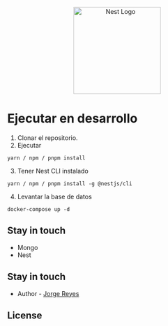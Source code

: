 <p align="center">
  <a href="http://nestjs.com/" target="blank"><img src="https://nestjs.com/img/logo-small.svg" width="200" alt="Nest Logo" /></a>
</p>

# Ejecutar en desarrollo

1. Clonar el repositorio.
2. Ejecutar
```
yarn / npm / pnpm install
```
3. Tener Nest CLI instalado
```
yarn / npm / pnpm install -g @nestjs/cli
```
4. Levantar la base de datos
```
docker-compose up -d
```

## Stay in touch
* Mongo
* Nest

## Stay in touch

- Author - [Jorge Reyes](https://jorgereyest.com)

## License

